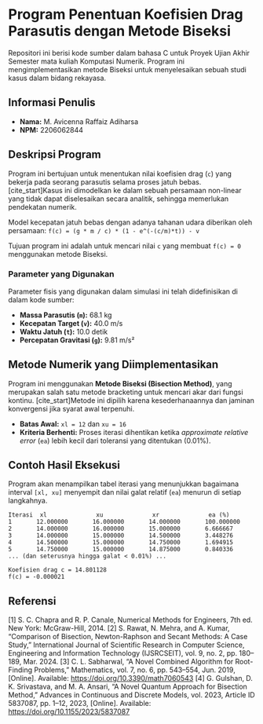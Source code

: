 # Program Penentuan Koefisien Drag Parasutis dengan Metode Biseksi

Repositori ini berisi kode sumber dalam bahasa C untuk Proyek Ujian Akhir Semester mata kuliah Komputasi Numerik. Program ini mengimplementasikan metode Biseksi untuk menyelesaikan sebuah studi kasus dalam bidang rekayasa.

## Informasi Penulis

- **Nama:** M. Avicenna Raffaiz Adiharsa 
- **NPM:** 2206062844 

## Deskripsi Program
Program ini bertujuan untuk menentukan nilai koefisien drag (`c`) yang bekerja pada seorang parasutis selama proses jatuh bebas. [cite_start]Kasus ini dimodelkan ke dalam sebuah persamaan non-linear yang tidak dapat diselesaikan secara analitik, sehingga memerlukan pendekatan numerik.

Model kecepatan jatuh bebas dengan adanya tahanan udara diberikan oleh persamaan:
`f(c) = (g * m / c) * (1 - e^(-(c/m)*t)) - v`

Tujuan program ini adalah untuk mencari nilai `c` yang membuat `f(c) = 0` menggunakan metode Biseksi.

### Parameter yang Digunakan

Parameter fisis yang digunakan dalam simulasi ini telah didefinisikan di dalam kode sumber:
- **Massa Parasutis (`m`):** 68.1 kg 
- **Kecepatan Target (`v`):** 40.0 m/s 
- **Waktu Jatuh (`t`):** 10.0 detik 
- **Percepatan Gravitasi (`g`):** 9.81 m/s² 

## Metode Numerik yang Diimplementasikan

Program ini menggunakan **Metode Biseksi (Bisection Method)**, yang merupakan salah satu metode bracketing untuk mencari akar dari fungsi kontinu. [cite_start]Metode ini dipilih karena kesederhanaannya dan jaminan konvergensi jika syarat awal terpenuhi.

- **Batas Awal:** `xl = 12` dan `xu = 16` 
- **Kriteria Berhenti:** Proses iterasi dihentikan ketika *approximate relative error* (`ea`) lebih kecil dari toleransi yang ditentukan (0.01%).

## Contoh Hasil Eksekusi

Program akan menampilkan tabel iterasi yang menunjukkan bagaimana interval `[xl, xu]` menyempit dan nilai galat relatif (`ea`) menurun di setiap langkahnya.

```
Iterasi  xl              xu              xr              ea (%)
1       12.000000       16.000000       14.000000       100.000000
2       14.000000       16.000000       15.000000       6.666667
3       14.000000       15.000000       14.500000       3.448276
4       14.500000       15.000000       14.750000       1.694915
5       14.750000       15.000000       14.875000       0.840336
... (dan seterusnya hingga galat < 0.01%) ...

Koefisien drag c = 14.801128
f(c) = -0.000021
```

## Referensi

[1] S. C. Chapra and R. P. Canale, Numerical Methods for Engineers, 7th ed. New York: McGraw-Hill, 2014.
[2] S. Rawat, N. Mehra, and A. Kumar, “Comparison of Bisection, Newton-Raphson and Secant Methods: A Case Study,” International Journal of Scientific Research in Computer Science, Engineering and Information Technology (IJSRCSEIT), vol. 9, no. 2, pp. 180–189, Mar. 2024.
[3] C. L. Sabharwal, “A Novel Combined Algorithm for Root-Finding Problems,” Mathematics, vol. 7, no. 6, pp. 543–554, Jun. 2019, [Online]. Available: https://doi.org/10.3390/math7060543
[4] G. Gulshan, D. K. Srivastava, and M. A. Ansari, “A Novel Quantum Approach for Bisection Method,” Advances in Continuous and Discrete Models, vol. 2023, Article ID 5837087, pp. 1–12, 2023, [Online]. Available: https://doi.org/10.1155/2023/5837087

